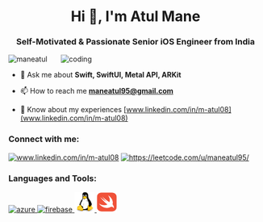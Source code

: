 <h1 align="center">Hi 👋, I'm Atul Mane</h1>
<h3 align="center">Self-Motivated & Passionate Senior iOS Engineer from India</h3>

<img align="right" src="https://user-images.githubusercontent.com/55389276/140866485-8fb1c876-9a8f-4d6a-98dc-08c4981eaf70.gif" alt="coding" width="400">

<p align="left"> <img src="https://komarev.com/ghpvc/?username=maneatul&label=Profile%20views&color=0e75b6&style=flat" alt="maneatul" /> </p>

- 💬 Ask me about **Swift, SwiftUI, Metal API, ARKit**

- 📫 How to reach me **maneatul95@gmail.com**

- 📄 Know about my experiences [www.linkedin.com/in/m-atul08](www.linkedin.com/in/m-atul08)

<h3 align="left">Connect with me:</h3>
<p align="left">
<a href="www.linkedin.com/in/m-atul08" target="blank"><img align="center" src="https://raw.githubusercontent.com/rahuldkjain/github-profile-readme-generator/master/src/images/icons/Social/linked-in-alt.svg" alt="www.linkedin.com/in/m-atul08" height="30" width="40" /></a>
<a href="https://leetcode.com/u/maneatul95/" target="blank"><img align="center" src="https://raw.githubusercontent.com/rahuldkjain/github-profile-readme-generator/master/src/images/icons/Social/leet-code.svg" alt="https://leetcode.com/u/maneatul95/" height="30" width="40" /></a>
</p>

<h3 align="left">Languages and Tools:</h3>
<p align="left"> <a href="https://azure.microsoft.com/en-in/" target="_blank" rel="noreferrer"> <img src="https://www.vectorlogo.zone/logos/microsoft_azure/microsoft_azure-icon.svg" alt="azure" width="40" height="40"/> </a> <a href="https://firebase.google.com/" target="_blank" rel="noreferrer"> <img src="https://www.vectorlogo.zone/logos/firebase/firebase-icon.svg" alt="firebase" width="40" height="40"/> </a> <a href="https://www.linux.org/" target="_blank" rel="noreferrer"> <img src="https://raw.githubusercontent.com/devicons/devicon/master/icons/linux/linux-original.svg" alt="linux" width="40" height="40"/> </a> <a href="https://developer.apple.com/swift/" target="_blank" rel="noreferrer"> <img src="https://raw.githubusercontent.com/devicons/devicon/master/icons/swift/swift-original.svg" alt="swift" width="40" height="40"/> </a> </p>
